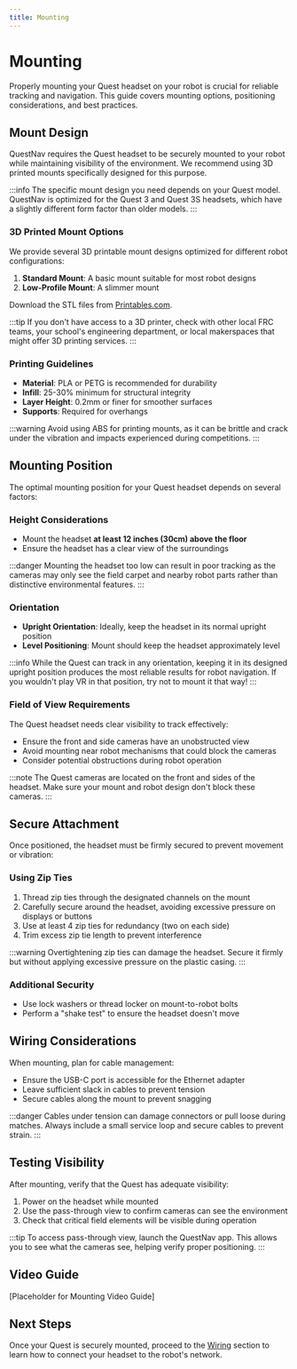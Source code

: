 ```yaml
---
title: Mounting 
---
```

# Mounting

Properly mounting your Quest headset on your robot is crucial for reliable tracking and navigation. This guide covers mounting options, positioning considerations, and best practices.

## Mount Design

QuestNav requires the Quest headset to be securely mounted to your robot while maintaining visibility of the environment. We recommend using 3D printed mounts specifically designed for this purpose.

:::info
The specific mount design you need depends on your Quest model. QuestNav is optimized for the Quest 3 and Quest 3S headsets, which have a slightly different form factor than older models.
:::

### 3D Printed Mount Options

We provide several 3D printable mount designs optimized for different robot configurations:

1. **Standard Mount**: A basic mount suitable for most robot designs
2. **Low-Profile Mount**: A slimmer mount

Download the STL files from [Printables.com](https://www.printables.com/model/1100711-quest-3s-robot-mount).

:::tip
If you don't have access to a 3D printer, check with other local FRC teams, your school's engineering department, or local makerspaces that might offer 3D printing services.
:::

### Printing Guidelines

- **Material**: PLA or PETG is recommended for durability
- **Infill**: 25-30% minimum for structural integrity
- **Layer Height**: 0.2mm or finer for smoother surfaces
- **Supports**: Required for overhangs

:::warning
Avoid using ABS for printing mounts, as it can be brittle and crack under the vibration and impacts experienced during competitions.
:::

## Mounting Position

The optimal mounting position for your Quest headset depends on several factors:

### Height Considerations

- Mount the headset **at least 12 inches (30cm) above the floor**
- Ensure the headset has a clear view of the surroundings

:::danger
Mounting the headset too low can result in poor tracking as the cameras may only see the field carpet and nearby robot parts rather than distinctive environmental features.
:::

### Orientation

- **Upright Orientation**: Ideally, keep the headset in its normal upright position
- **Level Positioning**: Mount should keep the headset approximately level

:::info
While the Quest can track in any orientation, keeping it in its designed upright position produces the most reliable results for robot navigation. If you wouldn't play VR in that position, try not to mount it that way!
:::

### Field of View Requirements

The Quest headset needs clear visibility to track effectively:

- Ensure the front and side cameras have an unobstructed view
- Avoid mounting near robot mechanisms that could block the cameras
- Consider potential obstructions during robot operation

:::note
The Quest cameras are located on the front and sides of the headset. Make sure your mount and robot design don't block these cameras.
:::

## Secure Attachment

Once positioned, the headset must be firmly secured to prevent movement or vibration:

### Using Zip Ties

1. Thread zip ties through the designated channels on the mount
2. Carefully secure around the headset, avoiding excessive pressure on displays or buttons
3. Use at least 4 zip ties for redundancy (two on each side)
4. Trim excess zip tie length to prevent interference

:::warning
Overtightening zip ties can damage the headset. Secure it firmly but without applying excessive pressure on the plastic casing.
:::

### Additional Security

- Use lock washers or thread locker on mount-to-robot bolts
- Perform a "shake test" to ensure the headset doesn't move

## Wiring Considerations

When mounting, plan for cable management:

- Ensure the USB-C port is accessible for the Ethernet adapter
- Leave sufficient slack in cables to prevent tension
- Secure cables along the mount to prevent snagging

:::danger
Cables under tension can damage connectors or pull loose during matches. Always include a small service loop and secure cables to prevent strain.
:::

## Testing Visibility

After mounting, verify that the Quest has adequate visibility:

1. Power on the headset while mounted
2. Use the pass-through view to confirm cameras can see the environment
3. Check that critical field elements will be visible during operation

:::tip
To access pass-through view, launch the QuestNav app. This allows you to see what the cameras see, helping verify proper positioning.
:::

## Video Guide
[Placeholder for Mounting Video Guide]

## Next Steps
Once your Quest is securely mounted, proceed to the [Wiring](./wiring) section to learn how to connect your headset to the robot's network.